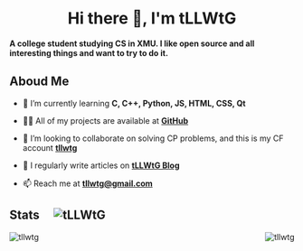 <h1 align="center">Hi there 👋, I'm tLLWtG</h1>


**A college student studying CS in XMU. I like open source and all interesting things and want to try to do it.**

## Aboud Me

- 🌱 I’m currently learning **C, C++, Python, JS, HTML, CSS, Qt**

- 👨‍💻 All of my projects are available at **[GitHub](https://github.com/tLLWtG)**

- 👯 I’m looking to collaborate on solving CP problems, and this is my CF account **[tllwtg](https://codeforces.com/profile/tllwtg)**

- 📝 I regularly write articles on **[tLLWtG Blog](https://tllwtg.github.io)**

- 📫 Reach me at **tllwtg@gmail.com**

## Stats &nbsp;&nbsp;&nbsp; ![tLLWtG](https://komarev.com/ghpvc/?username=tllwtg&label=Profile%20views&color=0e75b6&style=flat "tLLWtG")

<p><img align="left" src="https://github-readme-stats.vercel.app/api?username=tllwtg&show_icons=true&locale=en&count_private=true" alt="tllwtg" /></p>

<p><img align="right" src="https://github-readme-stats.vercel.app/api/top-langs?username=tllwtg&show_icons=true&locale=en&layout=compact" alt="tllwtg" /></p>
